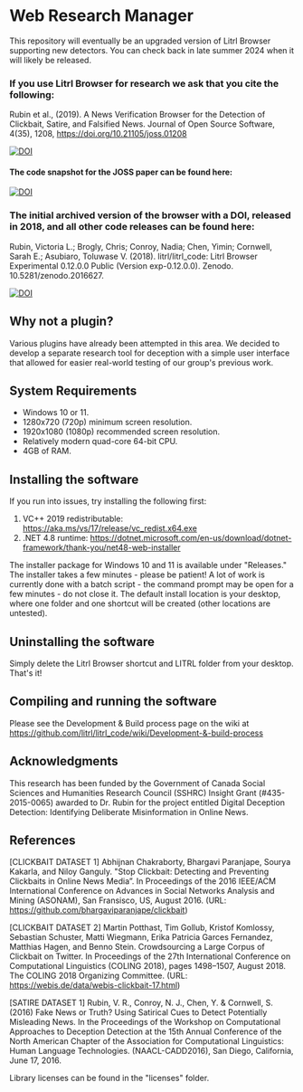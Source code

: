 # Web Research Manager

This repository will eventually be an upgraded version of Litrl Browser supporting new detectors. You can check back in late summer 2024 when it will likely be released.

### If you use Litrl Browser for research we ask that you cite the following:
Rubin et al., (2019). A News Verification Browser for the Detection of Clickbait, Satire, and Falsified News. Journal of Open Source Software, 4(35), 1208, https://doi.org/10.21105/joss.01208

[![DOI](http://joss.theoj.org/papers/10.21105/joss.01208/status.svg)](https://doi.org/10.21105/joss.01208)

#### The code snapshot for the JOSS paper can be found here:
[![DOI](https://zenodo.org/badge/DOI/10.5281/zenodo.2588566.svg)](https://doi.org/10.5281/zenodo.2588566)

### The initial archived version of the browser with a DOI, released in 2018, and all other code releases can be found here:
Rubin, Victoria L.; Brogly, Chris; Conroy, Nadia; Chen, Yimin; Cornwell, Sarah E.; Asubiaro, Toluwase V. (2018). litrl/litrl_code: Litrl Browser Experimental 0.12.0.0 Public (Version exp-0.12.0.0). Zenodo. 10.5281/zenodo.2016627.

[![DOI](https://zenodo.org/badge/160725581.svg)](https://zenodo.org/badge/latestdoi/160725581)

## Why not a plugin?
Various plugins have already been attempted in this area. We decided to develop a separate research tool for deception with a simple user interface that allowed for easier real-world testing of our group's previous work.

## System Requirements
- Windows 10 or 11.
- 1280x720 (720p) minimum screen resolution.
- 1920x1080 (1080p) recommended screen resolution.
- Relatively modern quad-core 64-bit CPU.
- 4GB of RAM.

## Installing the software
If you run into issues, try installing the following first:
1) VC++ 2019 redistributable: https://aka.ms/vs/17/release/vc_redist.x64.exe
2) .NET 4.8 runtime: https://dotnet.microsoft.com/en-us/download/dotnet-framework/thank-you/net48-web-installer

The installer package for Windows 10 and 11 is available under "Releases." The installer takes a few minutes - please be patient! A lot of work is currently done with a batch script - the command prompt may be open for a few minutes - do not close it. The default install location is your desktop, where one folder and one shortcut will be created (other locations are untested).

## Uninstalling the software
Simply delete the Litrl Browser shortcut and LITRL folder from your desktop. That's it!

## Compiling and running the software
Please see the Development & Build process page on the wiki at https://github.com/litrl/litrl_code/wiki/Development-&-build-process

## Acknowledgments
This research has been funded by the Government of Canada Social Sciences and Humanities Research Council 
(SSHRC) Insight Grant (#435-2015-0065) awarded to Dr. Rubin for the project entitled Digital Deception Detection: 
Identifying Deliberate Misinformation in Online News. 

## References

[CLICKBAIT DATASET 1] Abhijnan Chakraborty, Bhargavi Paranjape, Sourya Kakarla, and Niloy Ganguly. "Stop Clickbait: Detecting and Preventing Clickbaits in Online News Media”. In Proceedings of the 2016 IEEE/ACM International Conference on Advances in Social Networks Analysis and Mining (ASONAM), San Fransisco, US, August 2016. (URL: https://github.com/bhargaviparanjape/clickbait)

[CLICKBAIT DATASET 2] Martin Potthast, Tim Gollub, Kristof Komlossy, Sebastian Schuster, Matti Wiegmann, Erika Patricia Garces Fernandez, Matthias Hagen, and Benno Stein. Crowdsourcing a Large Corpus of Clickbait on Twitter. In Proceedings of the 27th International Conference on Computational Linguistics (COLING 2018), pages 1498–1507, August 2018. The COLING 2018 Organizing Committee. (URL: https://webis.de/data/webis-clickbait-17.html)

[SATIRE DATASET 1] Rubin, V. R., Conroy, N. J., Chen, Y. & Cornwell, S. (2016) Fake News or Truth? Using Satirical Cues to Detect Potentially Misleading News. In the Proceedings of the Workshop on Computational Approaches to Deception Detection at the 15th Annual Conference of the North American Chapter of the Association for Computational Linguistics: Human Language Technologies.  (NAACL-CADD2016), San Diego, California, June 17, 2016.

Library licenses can be found in the "licenses" folder.
